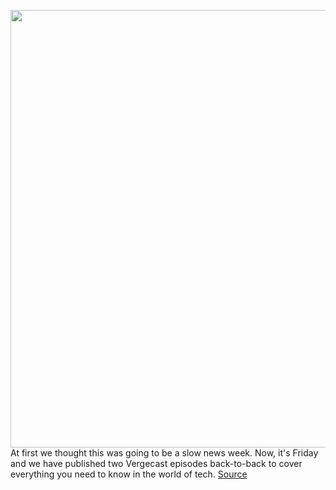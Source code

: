 <img src='https://cdn.vox-cdn.com/thumbor/YfVtLZCKhX_Yp3K4JtP-G7r6Cjk=/0x0:3840x2160/1200x800/filters:focal(1613x773:2227x1387)/cdn.vox-cdn.com/uploads/chorus_image/image/68497372/Snapdragon_888_Mockup.0.png' width='700px' /><br/>
At first we thought this was going to be a slow news week. Now, it's Friday and we have published two Vergecast episodes back-to-back to cover everything you need to know in the world of tech.
<a href='https://www.theverge.com/2020/12/11/22169567/vergecast-podcast-433-interview-qualcomm-snapdragon-888-airpods-max-ftc-facebook'> Source <a/>